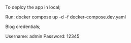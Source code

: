 To deploy the app in local;

Run: docker compose up -d -f docker-compose.dev.yaml

Blog credentials;

Username: admin
Password: 12345
